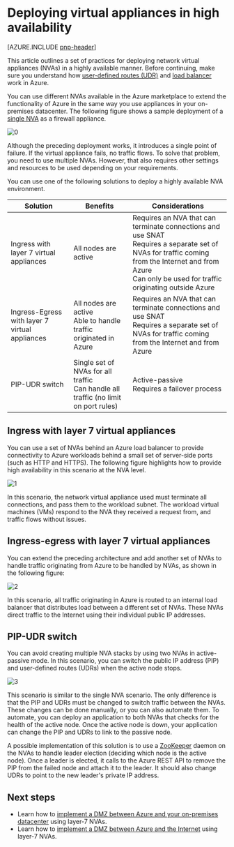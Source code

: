 <properties
   pageTitle="Deploying virtual appliances in high availability | Microsoft Azure"
   description="How to deploy network virtual appliances in high availability."
   services=""
   documentationCenter="na"
   authors="telmosampaio"
   manager="christb"
   editor=""
   tags=""/>

<tags
   ms.service="guidance"
   ms.devlang="na"
   ms.topic="article"
   ms.tgt_pltfrm="na"
   ms.workload="na"
   ms.date="09/21/2016"
   ms.author="telmos"/>

# Deploying virtual appliances in high availability

[AZURE.INCLUDE [pnp-header](../../includes/guidance-pnp-header-include.md)]

This article outlines a set of practices for deploying network virtual appliances (NVAs) in a highly available manner. Before continuing, make sure you understand how [user-defined routes (UDR)][udr-overview] and [load balancer][lb-overview] work in Azure.

You can use different NVAs available in the Azure marketplace to extend the functionality of Azure in the same way you use appliances in your on-premises datacenter. The following figure shows a sample deployment of a [single NVA][nva-scenario] as a firewall appliance. 

![[0]][0]

Although the preceding deployment works, it introduces a single point of failure. If the virtual appliance fails, no traffic flows. To solve that problem, you need to use multiple NVAs. However, that also requires other settings and resources to be used depending on your requirements.

You can use one of the following solutions to deploy a highly available NVA environment.

|Solution|Benefits|Considerations|
|---|---|---|
|Ingress with layer 7 virtual appliances|All nodes are active|Requires an NVA that can terminate connections and use SNAT<br/>Requires a separate set of NVAs for traffic coming from the Internet and from Azure<br/>Can only be used for traffic originating outside Azure|
|Ingress-Egress with layer 7 virtual appliances|All nodes are active<br/>Able to handle traffic originated in Azure |Requires an NVA that can terminate connections and use SNAT<br/>Requires a separate set of NVAs for traffic coming from the Internet and from Azure|
|PIP-UDR switch|Single set of NVAs for all traffic<br/>Can handle all traffic (no limit on port rules)|Active-passive<br/>Requires a failover process|

## Ingress with layer 7 virtual appliances
You can use a set of NVAs behind an Azure load balancer to provide connectivity to Azure workloads behind a small set of server-side ports (such as HTTP and HTTPS). The following figure highlights how to provide high availability in this scenario at the NVA level.

![[1]][1]

In this scenario, the network virtual appliance used must terminate all connections, and pass them to the workload subnet. The workload virtual machines (VMs) respond to the NVA they received a request from, and traffic flows without issues. 

## Ingress-egress with layer 7 virtual appliances
You can extend the preceding architecture and add another set of NVAs to handle traffic originating from Azure to be handled by NVAs, as shown in the following figure:

![[2]][2]

In this scenario, all traffic originating in Azure is routed to an internal load balancer that distributes load between a different set of NVAs. These NVAs direct traffic to the Internet using their individual public IP addresses. 

## PIP-UDR switch
You can avoid creating multiple NVA stacks by using two NVAs in active-passive mode. In this scenario, you can switch the public IP address (PIP) and user-defined routes (UDRs) when the active node stops.  

![[3]][3]

This scenario is similar to the single NVA scenario. The only difference is that the PIP and UDRs must be changed to switch traffic between the NVAs. These changes can be done manually, or you can also automate them. To automate, you can deploy an application to both NVAs that checks for the health of the active node. Once the active node is down, your application can change the PIP and UDRs to link to the passive node.

A possible implementation of this solution is to use a [ZooKeeper][zookeeper] daemon on the NVAs to handle leader election (deciding which node is the active node). Once a leader is elected, it calls to the Azure REST API to remove the PIP from the failed node and attach it to the leader. It should also change UDRs to point to the new leader's private IP address.

## Next steps

- Learn how to [implement a DMZ between Azure and your on-premises datacenter][dmz-on-prem] using layer-7 NVAs.
- Learn how to [implement a DMZ between Azure and the Internet][dmz-internet] using layer-7 NVAs.

<!-- links -->
[udr-overview]: ../virtual-network/virtual-networks-udr-overview.md
[lb-overview]: ../load-balancer/load-balancer-overview.md
[zookeeper]: https://zookeeper.apache.org/
[nva-scenario]: ../virtual-network/virtual-network-scenario-udr-gw-nva.md
[dmz-on-prem]: guidance-iaas-ra-secure-vnet-hybrid.md
[dmz-internet]: guidance-iaas-ra-secure-vnet-dmz.md

<!-- images -->
[0]: ./media/guidance-nva-ha/single-nva.png "Single NVA architecture"
[1]: ./media/guidance-nva-ha/l7-ingress.png "Layer 7 ingress"
[2]: ./media/guidance-nva-ha/l7-ingress-egress.png "Layer 7 ingress and egress"
[3]: ./media/guidance-nva-ha/active-passive.png "Active-Passive cluster"